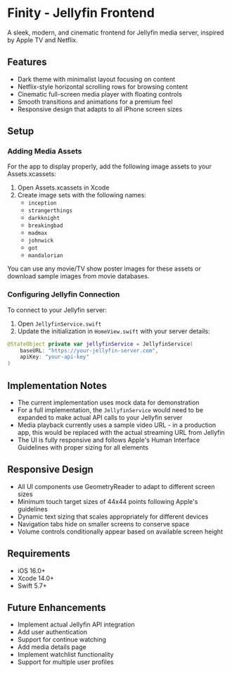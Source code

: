 # Finity - Jellyfin Frontend

A sleek, modern, and cinematic frontend for Jellyfin media server, inspired by Apple TV and Netflix.

## Features

- Dark theme with minimalist layout focusing on content
- Netflix-style horizontal scrolling rows for browsing content
- Cinematic full-screen media player with floating controls
- Smooth transitions and animations for a premium feel
- Responsive design that adapts to all iPhone screen sizes

## Setup

### Adding Media Assets

For the app to display properly, add the following image assets to your Assets.xcassets:

1. Open Assets.xcassets in Xcode
2. Create image sets with the following names:
   - `inception`
   - `strangerthings`
   - `darkknight`
   - `breakingbad`
   - `madmax`
   - `johnwick`
   - `got`
   - `mandalorian`

You can use any movie/TV show poster images for these assets or download sample images from movie databases.

### Configuring Jellyfin Connection

To connect to your Jellyfin server:

1. Open `JellyfinService.swift`
2. Update the initialization in `HomeView.swift` with your server details:

```swift
@StateObject private var jellyfinService = JellyfinService(
    baseURL: "https://your-jellyfin-server.com",
    apiKey: "your-api-key"
)
```

## Implementation Notes

- The current implementation uses mock data for demonstration
- For a full implementation, the `JellyfinService` would need to be expanded to make actual API calls to your Jellyfin server
- Media playback currently uses a sample video URL - in a production app, this would be replaced with the actual streaming URL from Jellyfin
- The UI is fully responsive and follows Apple's Human Interface Guidelines with proper sizing for all elements

## Responsive Design

- All UI components use GeometryReader to adapt to different screen sizes
- Minimum touch target sizes of 44x44 points following Apple's guidelines
- Dynamic text sizing that scales appropriately for different devices
- Navigation tabs hide on smaller screens to conserve space
- Volume controls conditionally appear based on available screen height

## Requirements

- iOS 16.0+
- Xcode 14.0+
- Swift 5.7+

## Future Enhancements

- Implement actual Jellyfin API integration
- Add user authentication
- Support for continue watching
- Add media details page
- Implement watchlist functionality
- Support for multiple user profiles 